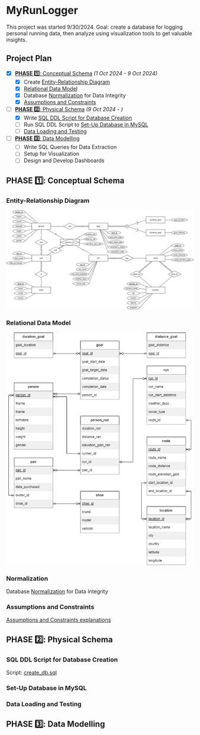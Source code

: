 # MyRunLogger

This project was started 9/30/2024.
Goal: create a database for logging personal running data, then analyze using visualization tools to get valuable insights.

## Project Plan
- [x] [**PHASE 1️⃣**: Conceptual Schema](#phase-1️⃣-conceptual-schema) *(1 Oct 2024 - 9 Oct 2024)*
    - [x] Create [Entity-Relationship Diagram](#entity-relationship-diagram)
    - [x] [Relational Data Model](#relational-data-model)
    - [x] Database [Normalization](#normalization) for Data Integrity
    - [x] [Assumptions and Constraints](#assumptions-and-constraints)
- [ ] [**PHASE 2️⃣**: Physical Schema](#phase-2️⃣-physical-schema) *(9 Oct 2024 - )*
    - [x] Write [SQL DDL Script for Database Creation](#sql-ddl-script-for-database-creation) 
    - [ ] Run SQL DDL Script to [Set-Up Database in MySQL](#set-up-database-in-mysql)
    - [ ] [Data Loading and Testing](#data-loading-and-testing)
- [ ] [**PHASE 3️⃣**: Data Modelling](#phase-3️⃣-data-modelling)
    - [ ] Write SQL Queries for Data Extraction
    - [ ] Setup for Visualization
    - [ ] Design and Develop Dashboards

## PHASE 1️⃣: Conceptual Schema

### Entity-Relationship Diagram
![MyRunLogger Entity-Relationship-Diagram](https://github.com/wongd1532/MyRunLogger/blob/main/conceptual-schema/ERD.jpg?raw=true)

### Relational Data Model
![MyRunLogger Relational-Data-Model](https://github.com/wongd1532/MyRunLogger/blob/main/conceptual-schema/relational-data-model.jpg?raw=true)

### Normalization
Database [Normalization](conceptual-schema/normalization.md) for Data Integrity

### Assumptions and Constraints
[Assumptions and Constraints explanations](conceptual-schema/assumptions-and-constraints.md)

## PHASE 2️⃣: Physical Schema

### SQL DDL Script for Database Creation
Script: [create_db.sql](physical-schema/create_db.sql)

### Set-Up Database in MySQL

### Data Loading and Testing

## PHASE 3️⃣: Data Modelling

